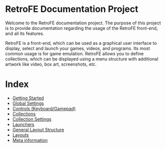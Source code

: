 # RetroFE Documentation Project

Welcome to the RetroFE documentation project. The purpose of this
project is to provide documentation regarding the usage of the RetroFE
front-end, and all its features.

RetroFE is a front-end, which can be used as a graphical user interface
to display, select and launch your games, videos, and programs. Its most
common usage is for game emulation. RetroFE allows you to define
collections, which can be displayed using a menu structure with
additional artwork like video, box art, screenshots, etc.

# Index

-   [Getting Started](GETTING_STARTED.md)
-   [Global Settings](GLOBAL_SETTINGS.md)
-   [Controls (Keyboard/Gamepad)](CONTROLS.md)
-   [Collections](COLLECTIONS.md)
-   [Collection Settings](SETTINGS.md)
-   [Launchers](LAUNCHERS.md)
-   [General Layout Structure](PLAYGROUND.md)
-   [Layouts](LAYOUTS.md)
-   [Meta information](META_INFORMATION.md)

